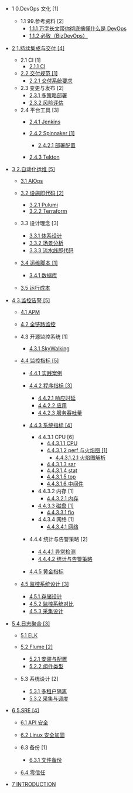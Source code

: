   - 1 0.DevOps 文化 [1]
    - 1.1 99.参考资料 [2]
      - [1.1.1 万字长文带你彻底搞懂什么是 DevOps](/0.DevOps%20文化/99.参考资料/2021-万字长文带你彻底搞懂什么是%20DevOps.md)
      - [1.1.2 必致（BizDevOps）](/0.DevOps%20文化/99.参考资料/2023-必致（BizDevOps）.md)
  - [2 1.持续集成与交付 [4]](/1.持续集成与交付/README.md)
    - 2.1 CI [1]
      - [2.1.1 CI](/1.持续集成与交付/CI/CI.md)
    - [2.2 交付规范 [1]](/1.持续集成与交付/交付规范/README.md)
      - [2.2.1 交付系统要求](/1.持续集成与交付/交付规范/交付系统要求.md)
    - 2.3 变更与发布 [2]
      - [2.3.1 多策略部署](/1.持续集成与交付/变更与发布/多策略部署.md)
      - [2.3.2 风险评估](/1.持续集成与交付/变更与发布/风险评估.md)
    - 2.4 平台工具 [3]
      - [2.4.1 Jenkins](/1.持续集成与交付/平台工具/Jenkins/README.md)
        
      - [2.4.2 Spinnaker [1]](/1.持续集成与交付/平台工具/Spinnaker/README.md)
        - [2.4.2.1 部署配置](/1.持续集成与交付/平台工具/Spinnaker/部署配置.md)
      - [2.4.3 Tekton](/1.持续集成与交付/平台工具/Tekton/README.md)
        
  - [3 2.自动化运维 [5]](/2.自动化运维/README.md)
    - [3.1 AIOps](/2.自动化运维/AIOps/README.md)
      
    - [3.2 设施即代码 [2]](/2.自动化运维/设施即代码/README.md)
      - [3.2.1 Pulumi](/2.自动化运维/设施即代码/Pulumi.md)
      - [3.2.2 Terraform](/2.自动化运维/设施即代码/Terraform.md)
    - 3.3 设计理念 [3]
      - [3.3.1 体系设计](/2.自动化运维/设计理念/体系设计.md)
      - [3.3.2 场景分析](/2.自动化运维/设计理念/场景分析.md)
      - [3.3.3 流水线即代码](/2.自动化运维/设计理念/流水线即代码.md)
    - [3.4 运维脚本 [1]](/2.自动化运维/运维脚本/README.md)
      - [3.4.1 数据库](/2.自动化运维/运维脚本/数据库.md)
    - [3.5 运行成本](/2.自动化运维/运行成本/README.md)
      
  - [4 3.监控告警 [5]](/3.监控告警/README.md)
    - [4.1 APM](/3.监控告警/APM/README.md)
      
    - [4.2 全链路监控](/3.监控告警/全链路监控/README.md)
      
    - 4.3 开源监控系统 [1]
      - [4.3.1 SkyWalking](/3.监控告警/开源监控系统/SkyWalking/README.md)
        
    - [4.4 监控指标 [5]](/3.监控告警/监控指标/README.md)
      - [4.4.1 实践案例](/3.监控告警/监控指标/实践案例/README.md)
        
      - [4.4.2 程序指标 [3]](/3.监控告警/监控指标/程序指标/README.md)
        - [4.4.2.1 响应时延](/3.监控告警/监控指标/程序指标/响应时延.md)
        - [4.4.2.2 应用](/3.监控告警/监控指标/程序指标/应用.md)
        - [4.4.2.3 服务吞吐量](/3.监控告警/监控指标/程序指标/服务吞吐量.md)
      - [4.4.3 系统指标 [4]](/3.监控告警/监控指标/系统指标/README.md)
        - 4.4.3.1 CPU [6]
          - [4.4.3.1.1 CPU](/3.监控告警/监控指标/系统指标/CPU/CPU.md)
          - [4.4.3.1.2 perf 与火焰图 [1]](/3.监控告警/监控指标/系统指标/CPU/perf%20与火焰图/README.md)
            - [4.4.3.1.2.1 火焰图解析](/3.监控告警/监控指标/系统指标/CPU/perf%20与火焰图/火焰图解析.md)
          - [4.4.3.1.3 sar](/3.监控告警/监控指标/系统指标/CPU/sar.md)
          - [4.4.3.1.4 stat](/3.监控告警/监控指标/系统指标/CPU/stat.md)
          - [4.4.3.1.5 top](/3.监控告警/监控指标/系统指标/CPU/top.md)
          - [4.4.3.1.6 中间件](/3.监控告警/监控指标/系统指标/CPU/中间件.md)
        - 4.4.3.2 内存 [1]
          - [4.4.3.2.1 内存](/3.监控告警/监控指标/系统指标/内存/内存.md)
        - [4.4.3.3 磁盘 [1]](/3.监控告警/监控指标/系统指标/磁盘/README.md)
          - [4.4.3.3.1 fio](/3.监控告警/监控指标/系统指标/磁盘/fio.md)
        - 4.4.3.4 网络 [1]
          - [4.4.3.4.1 网络](/3.监控告警/监控指标/系统指标/网络/网络.md)
      - 4.4.4 统计与告警策略 [2]
        - [4.4.4.1 异常检测](/3.监控告警/监控指标/统计与告警策略/异常检测.md)
        - [4.4.4.2 统计与告警策略](/3.监控告警/监控指标/统计与告警策略/统计与告警策略.md)
      - [4.4.5 黄金指标](/3.监控告警/监控指标/黄金指标/README.md)
        
    - [4.5 监控系统设计 [3]](/3.监控告警/监控系统设计/README.md)
      - [4.5.1 存储设计](/3.监控告警/监控系统设计/存储设计.md)
      - [4.5.2 监控系统对比](/3.监控告警/监控系统设计/监控系统对比.md)
      - [4.5.3 采集设计](/3.监控告警/监控系统设计/采集设计.md)
  - [5 4.日志聚合 [3]](/4.日志聚合/README.md)
    - [5.1 ELK](/4.日志聚合/ELK/README.md)
      
    - [5.2 Flume [2]](/4.日志聚合/Flume/README.md)
      - [5.2.1 安装与配置](/4.日志聚合/Flume/安装与配置.md)
      - [5.2.2 组件类型](/4.日志聚合/Flume/组件类型.md)
    - 5.3 系统设计 [2]
      - [5.3.1 多租户隔离](/4.日志聚合/系统设计/多租户隔离.md)
      - [5.3.2 采集与调度](/4.日志聚合/系统设计/采集与调度.md)
  - [6 5.SRE [4]](/5.SRE/README.md)
    - [6.1 API 安全](/5.SRE/API%20安全/README.md)
      
    - [6.2 Linux 安全加固](/5.SRE/Linux%20安全加固.md)
    - 6.3 备份 [1]
      - [6.3.1 文件备份](/5.SRE/备份/文件备份.md)
    - [6.4 零信任](/5.SRE/零信任/README.md)
      
  - [7 INTRODUCTION](/INTRODUCTION.md)